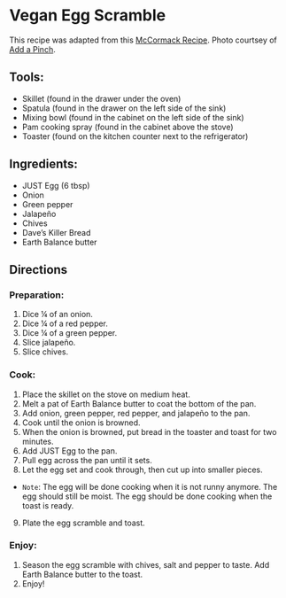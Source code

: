 # Vegan Egg Scramble
This recipe was adapted from this [McCormack Recipe](https://www.mccormick.com/recipes/breakfast-brunch/quick-and-easy-french-toast). Photo courtsey of [Add a Pinch](https://addapinch.com/perfect-french-toast-recipe/).
## Tools: 
- Skillet (found in the drawer under the oven) 
- Spatula (found in the drawer on the left side of the sink) 
- Mixing bowl (found in the cabinet on the left side of the sink) 
- Pam cooking spray (found in the cabinet above the stove) 
- Toaster (found on the kitchen counter next to the refrigerator)

## Ingredients: 
- JUST Egg (6 tbsp) 
- Onion 
- Green pepper 
- Jalapeño 
- Chives 
- Dave’s Killer Bread 
- Earth Balance butter  

## Directions 
### Preparation:
1. Dice ¼ of an onion. 
2. Dice ¼ of a red pepper.  
3. Dice ¼ of a green pepper. 
4. Slice jalapeño. 
5. Slice chives. 

### Cook:
1. Place the skillet on the stove on medium heat.  
2.  Melt a pat of Earth Balance butter to coat the bottom of the pan.  
3.  Add onion, green pepper, red pepper, and jalapeño to the pan. 
4.   Cook until the onion is browned. 
5.   When the onion is browned, put bread in the toaster and toast for two minutes. 
6. Add JUST Egg to the pan. 
7. Pull egg across the pan until it sets.  
8.  Let the egg set and cook through, then cut up into smaller pieces.  
  - `Note`: The egg will be done cooking when it is not runny anymore. The egg should still be moist. The egg should be done cooking when the toast is ready.
9. Plate the egg scramble and toast.  

### Enjoy:
1. Season the egg scramble with chives, salt and pepper to taste. Add Earth Balance butter to the toast. 
2. Enjoy!  